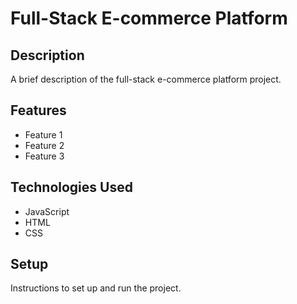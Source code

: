 # Full-Stack E-commerce Platform

## Description

A brief description of the full-stack e-commerce platform project.

## Features

- Feature 1
- Feature 2
- Feature 3

## Technologies Used

- JavaScript
- HTML
- CSS

## Setup

Instructions to set up and run the project.
